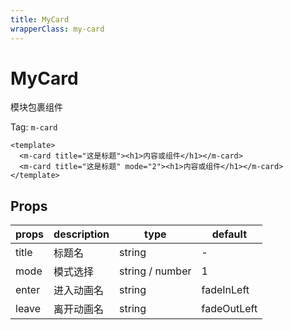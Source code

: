 ```yaml
---
title: MyCard
wrapperClass: my-card
---
```


# MyCard

模块包裹组件

Tag: `m-card`

```vue demo
<template>
  <m-card title="这是标题"><h1>内容或组件</h1></m-card>
  <m-card title="这是标题" mode="2"><h1>内容或组件</h1></m-card>
</template>
```

## Props

| props | description | type            | default     |
| ----- | ----------- | --------------- | ----------- |
| title | 标题名      | string          | -           |
| mode  | 模式选择    | string / number | 1           |
| enter | 进入动画名  | string          | fadeInLeft  |
| leave | 离开动画名  | string          | fadeOutLeft |
